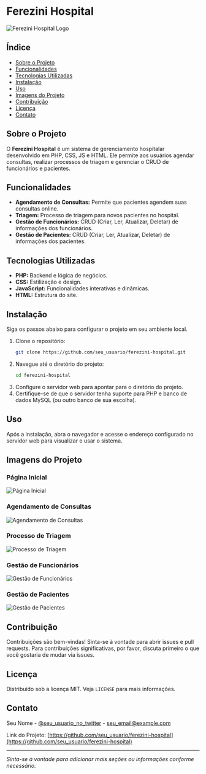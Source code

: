 # Ferezini Hospital

![Ferezini Hospital Logo](link_da_imagem_do_logo_aqui)

## Índice

- [Sobre o Projeto](#sobre-o-projeto)
- [Funcionalidades](#funcionalidades)
- [Tecnologias Utilizadas](#tecnologias-utilizadas)
- [Instalação](#instalação)
- [Uso](#uso)
- [Imagens do Projeto](#imagens-do-projeto)
- [Contribuição](#contribuição)
- [Licença](#licença)
- [Contato](#contato)

## Sobre o Projeto

O **Ferezini Hospital** é um sistema de gerenciamento hospitalar desenvolvido em PHP, CSS, JS e HTML. Ele permite aos usuários agendar consultas, realizar processos de triagem e gerenciar o CRUD de funcionários e pacientes.

## Funcionalidades

- **Agendamento de Consultas:** Permite que pacientes agendem suas consultas online.
- **Triagem:** Processo de triagem para novos pacientes no hospital.
- **Gestão de Funcionários:** CRUD (Criar, Ler, Atualizar, Deletar) de informações dos funcionários.
- **Gestão de Pacientes:** CRUD (Criar, Ler, Atualizar, Deletar) de informações dos pacientes.

## Tecnologias Utilizadas

- **PHP:** Backend e lógica de negócios.
- **CSS:** Estilização e design.
- **JavaScript:** Funcionalidades interativas e dinâmicas.
- **HTML:** Estrutura do site.

## Instalação

Siga os passos abaixo para configurar o projeto em seu ambiente local.

1. Clone o repositório:
    ```sh
    git clone https://github.com/seu_usuario/ferezini-hospital.git
    ```
2. Navegue até o diretório do projeto:
    ```sh
    cd ferezini-hospital
    ```
3. Configure o servidor web para apontar para o diretório do projeto.
4. Certifique-se de que o servidor tenha suporte para PHP e banco de dados MySQL (ou outro banco de sua escolha).

## Uso

Após a instalação, abra o navegador e acesse o endereço configurado no servidor web para visualizar e usar o sistema.

## Imagens do Projeto

### Página Inicial
![Página Inicial](link_da_imagem_da_pagina_inicial_aqui)

### Agendamento de Consultas
![Agendamento de Consultas](link_da_imagem_do_agendamento_de_consultas_aqui)

### Processo de Triagem
![Processo de Triagem](link_da_imagem_do_processo_de_triagem_aqui)

### Gestão de Funcionários
![Gestão de Funcionários](link_da_imagem_da_gestao_de_funcionarios_aqui)

### Gestão de Pacientes
![Gestão de Pacientes](link_da_imagem_da_gestao_de_pacientes_aqui)

## Contribuição

Contribuições são bem-vindas! Sinta-se à vontade para abrir issues e pull requests. Para contribuições significativas, por favor, discuta primeiro o que você gostaria de mudar via issues.

## Licença

Distribuído sob a licença MIT. Veja `LICENSE` para mais informações.

## Contato

Seu Nome - [@seu_usuario_no_twitter](https://twitter.com/seu_usuario_no_twitter) - seu_email@example.com

Link do Projeto: [https://github.com/seu_usuario/ferezini-hospital](https://github.com/seu_usuario/ferezini-hospital)

---

*Sinta-se à vontade para adicionar mais seções ou informações conforme necessário.*
